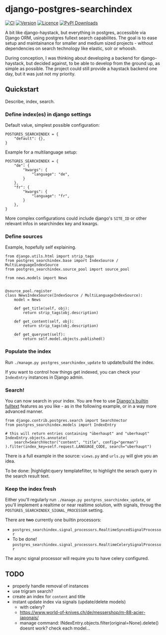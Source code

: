 # django-postgres-searchindex

[![CI](https://img.shields.io/github/actions/workflow/status/bnzk/django-postgres-searchindex/ci.yml?style=flat-square&logo=github "CI")](https://github.com/bnzk/django-postgres-searchindex/actions/workflows/ci.yml)
[![Version](https://img.shields.io/pypi/v/django-postgres-searchindex.svg?style=flat-square "Version")](https://pypi.python.org/pypi/django-postgres-searchindex/)
[![Licence](https://img.shields.io/github/license/bnzk/django-postgres-searchindex.svg?style=flat-square "Licence")](https://pypi.python.org/pypi/django-postgres-searchindex/)
[![PyPI Downloads](https://img.shields.io/pypi/dm/django-postgres-searchindex?style=flat-square "PyPi Downloads")](https://pypistats.org/packages/django-postgres-searchindex)

A bit like django-haystack, but everything in postgres, accessible via Django ORM, using
postgres fullext search capabilites. The goal is to ease setup and 
maintainance for smaller and medium sized projects - without dependencies on
search technology like elastic, solr or whoosh.

During conception, I was thinking about developing a backend for django-haystack, but 
decided against, to be able to develop from the ground up, as simple as possible. The 
project could still provide a haystack backend one day, but it was just not my priority.

## Quickstart

Describe, index, search.

### Define index(es) in django settings

Default value, simplest possible configuration:

```
POSTGRES_SEARCHINDEX = {
    "default": {},
}
```

Example for a multilanguage setup:

```
POSTGRES_SEARCHINDEX = {
    "de": {
        "kwargs": {
            "language": "de",
        }
    },
    "fr": {
        "kwargs": {
            "language": "fr",
        }
    },
}
```

More complex configurations could include django's `SITE_ID` or other relevant infos
in searchindex key and kwargs.

### Define sources

Example, hopefully self explaining.

```
from django.utils.html import strip_tags
from postgres_searchindex.base import IndexSource / MultiLanguageIndexSource
from postgres_searchindex.source_pool import source_pool

from news.models import News


@source_pool.register
class NewsIndexSource(IndexSource / MultiLanguageIndexSource):
    model = News

    def get_title(self, obj):
        return strip_tags(obj.description)

    def get_content(self, obj):
        return strip_tags(obj.description)

    def get_queryset(self):
        return self.model.objects.published()
```

### Populate the index

Run  `./manage.py postgres_searchindex_update` to update/build the index.

If you want to control how things get indexed, you can check
your `IndexEntry` instances in Django admin.

### Search!

You can now search in your index. You are free to use [Django's builtin fulltext](https://docs.djangoproject.com/en/dev/ref/contrib/postgres/search/)
features as you like - as in the following example, or in a way more advanced manner.

```
from django.contrib.postgres.search import SearchVector
from postgres_searchindex.models import IndexEntry

# this will return entries containing "überhaupt" and "uberhaupt"
IndexEntry.objects.annotate(
    search=SearchVector("content", "title", config="german")
).filter(index_key=self.request.LANGUAGE_CODE, search="uberhaupt")

```

There is a full example in the source: `views.py` and `urls.py` will give you an idea. 

To be done: |highlight:query templatefilter, to highlight the serach query in the 
search result text.

### Keep the index fresh

Either you'll regularly run `./manage.py postgres_searchindex_update`, or you'll 
implement a realtime or near realtime solution, with signals, throug the 
`POSTGRES_SEARCHINDEX_SIGNAL_PROCESSOR` setting. 

There are ~~two~~ currently one builtin processors:
 - `postgres_searchindex.signal_processors.RealtimeSyncedSignalProcessor`
 - To be done! `postgres_searchindex.signal_processors.RealtimeCelerySignalProcessor`

The async signal processor will require you to have celery configured.


## TODO

- properly handle removal of instances
- use trigram search?
- create an index for `content` and title
- instant update index via signals (update/delete models)
  - with celery? 
  - https://www.world-of-knives.ch/de/messershop/m-88-acier-japonais/
  - manage command: INdexEntry.objects.filter(original=None).delete() doesnt work?
    check each model...

